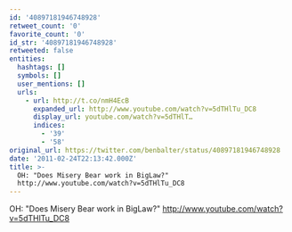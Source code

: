 ```yaml
---
id: '40897181946748928'
retweet_count: '0'
favorite_count: '0'
id_str: '40897181946748928'
retweeted: false
entities:
  hashtags: []
  symbols: []
  user_mentions: []
  urls:
    - url: http://t.co/nmH4EcB
      expanded_url: http://www.youtube.com/watch?v=5dTHlTu_DC8
      display_url: youtube.com/watch?v=5dTHlT…
      indices:
        - '39'
        - '58'
original_url: https://twitter.com/benbalter/status/40897181946748928
date: '2011-02-24T22:13:42.000Z'
title: >-
  OH: "Does Misery Bear work in BigLaw?"
  http://www.youtube.com/watch?v=5dTHlTu_DC8
---
```


OH: "Does Misery Bear work in BigLaw?" http://www.youtube.com/watch?v=5dTHlTu_DC8